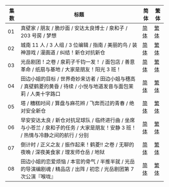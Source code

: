 <auto-generated-table>

| 集数 | 标题 | 简体 | 繁体 |
| - | - | - | - |
| 01 | 真壁家 / 朋友 / 脆炒面 / 安达太良博士 / 泉和子 / 203 号房 / 梦想 | [简体](https://raw.githubusercontent.com/SweetSub/SweetSub/master/Archive/CITY%20THE%20ANIMATION/%5BSweetSub%5D%20CITY%20THE%20ANIMATION%20-%2001.chs.ass) | [繁体](https://raw.githubusercontent.com/SweetSub/SweetSub/master/Archive/CITY%20THE%20ANIMATION/%5BSweetSub%5D%20CITY%20THE%20ANIMATION%20-%2001.cht.ass) |
| 02 | 城南 11 人 / 3 人组 / 3 位编辑 / 指南 / 美丽的鸟 / 装神游戏 / 漫画道 / 纠结！新仓对抗新仓 | [简体](https://raw.githubusercontent.com/SweetSub/SweetSub/master/Archive/CITY%20THE%20ANIMATION/%5BSweetSub%5D%20CITY%20THE%20ANIMATION%20-%2002.chs.ass) | [繁体](https://raw.githubusercontent.com/SweetSub/SweetSub/master/Archive/CITY%20THE%20ANIMATION/%5BSweetSub%5D%20CITY%20THE%20ANIMATION%20-%2002.cht.ass) |
| 03 | 光岳剧团！之卷 / 泉莉子千钧一发！ / 面包店 / 善意革命 / 纸扇与基地 / 大家是朋友！阳光 3 班！ | [简体](https://raw.githubusercontent.com/SweetSub/SweetSub/master/Archive/CITY%20THE%20ANIMATION/%5BSweetSub%5D%20CITY%20THE%20ANIMATION%20-%2003.chs.ass) | [繁体](https://raw.githubusercontent.com/SweetSub/SweetSub/master/Archive/CITY%20THE%20ANIMATION/%5BSweetSub%5D%20CITY%20THE%20ANIMATION%20-%2003.cht.ass) |
| 04 | 田边小姐的目标 / 世界奇妙来访者 / 田边小姐与穗高 / 真壁鹤菱的黄昏 / 待续 / 小悦与地道发音与面包茉莉 / 人类十字路口 | [简体](https://raw.githubusercontent.com/SweetSub/SweetSub/master/Archive/CITY%20THE%20ANIMATION/%5BSweetSub%5D%20CITY%20THE%20ANIMATION%20-%2004.chs.ass) | [繁体](https://raw.githubusercontent.com/SweetSub/SweetSub/master/Archive/CITY%20THE%20ANIMATION/%5BSweetSub%5D%20CITY%20THE%20ANIMATION%20-%2004.cht.ass) |
| 05 | 塔 / 糟糕时间 / 算盘与麻花辫 / 飞奔而过的青春 / 绝对安全新仓 | [简体](https://raw.githubusercontent.com/SweetSub/SweetSub/master/Archive/CITY%20THE%20ANIMATION/%5BSweetSub%5D%20CITY%20THE%20ANIMATION%20-%2005.chs.ass) | [繁体](https://raw.githubusercontent.com/SweetSub/SweetSub/master/Archive/CITY%20THE%20ANIMATION/%5BSweetSub%5D%20CITY%20THE%20ANIMATION%20-%2005.cht.ass) |
| 06 | 早安安达太良 / 新仓对抗足球队 / 临终进行曲 / 坐席与小苍兰 / 泉和子的任务 / 大家是朋友！安静 3 班！ / 热情与冷静之间的航行 / 分别 | [简体](https://raw.githubusercontent.com/SweetSub/SweetSub/master/Archive/CITY%20THE%20ANIMATION/%5BSweetSub%5D%20CITY%20THE%20ANIMATION%20-%2006.chs.ass) | [繁体](https://raw.githubusercontent.com/SweetSub/SweetSub/master/Archive/CITY%20THE%20ANIMATION/%5BSweetSub%5D%20CITY%20THE%20ANIMATION%20-%2006.cht.ass) |
| 07 | 倒计时 / 正义之友 / 振作起来！鹤菱!! 之卷 / 无聊的夜晚 / 深夜美食家 / 理发师仓岳 / 地狱 | [简体](https://raw.githubusercontent.com/SweetSub/SweetSub/master/Archive/CITY%20THE%20ANIMATION/%5BSweetSub%5D%20CITY%20THE%20ANIMATION%20-%2007.chs.ass) | [繁体](https://raw.githubusercontent.com/SweetSub/SweetSub/master/Archive/CITY%20THE%20ANIMATION/%5BSweetSub%5D%20CITY%20THE%20ANIMATION%20-%2007.cht.ass) |
| 08 | 田边小姐的恋爱烦恼 / 本官的骨气 / 半推半就 / 光岳的导演编剧魂 / 精品店 / 出阵 / 初恋 / 光岳剧团第 7 次公演『喉咙』 | [简体](https://raw.githubusercontent.com/SweetSub/SweetSub/master/Archive/CITY%20THE%20ANIMATION/%5BSweetSub%5D%20CITY%20THE%20ANIMATION%20-%2008.chs.ass) | [繁体](https://raw.githubusercontent.com/SweetSub/SweetSub/master/Archive/CITY%20THE%20ANIMATION/%5BSweetSub%5D%20CITY%20THE%20ANIMATION%20-%2008.cht.ass) |

</auto-generated-table>